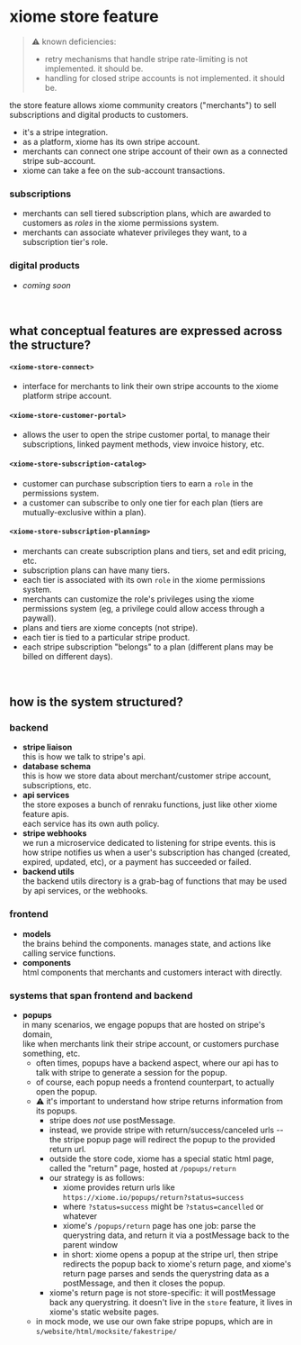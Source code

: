 
xiome store feature
===================

> ⚠️ known deficiencies:
> - retry mechanisms that handle stripe rate-limiting is not implemented. it should be.
> - handling for closed stripe accounts is not implemented. it should be.

the store feature allows xiome community creators ("merchants") to sell subscriptions and digital products to customers.

- it's a stripe integration.
- as a platform, xiome has its own stripe account.
- merchants can connect one stripe account of their own as a connected stripe sub-account.
- xiome can take a fee on the sub-account transactions.

### subscriptions

- merchants can sell tiered subscription plans, which are awarded to customers as *roles* in the xiome permissions system.
- merchants can associate whatever privileges they want, to a subscription tier's role.

### digital products

- *coming soon*

<br/>

what conceptual features are expressed across the structure?
------------------------------------------------------------

#### `<xiome-store-connect>`
- interface for merchants to link their own stripe accounts to the xiome platform stripe account.

#### `<xiome-store-customer-portal>`
- allows the user to open the stripe customer portal, to manage their subscriptions, linked payment methods, view invoice history, etc.

#### `<xiome-store-subscription-catalog>`
- customer can purchase subscription tiers to earn a `role` in the permissions system.
- a customer can subscribe to only one tier for each plan (tiers are mutually-exclusive within a plan).

#### `<xiome-store-subscription-planning>`
- merchants can create subscription plans and tiers, set and edit pricing, etc.
- subscription plans can have many tiers.
- each tier is associated with its own `role` in the xiome permissions system.
- merchants can customize the role's privileges using the xiome permissions system (eg, a privilege could allow access through a paywall).
- plans and tiers are xiome concepts (not stripe).
- each tier is tied to a particular stripe product.
- each stripe subscription "belongs" to a plan (different plans may be billed on different days).

<br/>

how is the system structured?
-----------------------------

### backend
- **stripe liaison**  
  this is how we talk to stripe's api.
- **database schema**  
  this is how we store data about merchant/customer stripe account, subscriptions, etc.
- **api services**  
  the store exposes a bunch of renraku functions, just like other xiome feature apis.  
  each service has its own auth policy.  
- **stripe webhooks**  
  we run a microservice dedicated to listening for stripe events. this is how stripe notifies us when a user's subscription has changed (created, expired, updated, etc), or a payment has succeeded or failed.
- **backend utils**  
  the backend utils directory is a grab-bag of functions that may be used by api services, or the webhooks.

### frontend
- **models**  
  the brains behind the components. manages state, and actions like calling service functions.
- **components**  
  html components that merchants and customers interact with directly.

### systems that span frontend and backend
- **popups**  
  in many scenarios, we engage popups that are hosted on stripe's domain,  
  like when merchants link their stripe account, or customers purchase something, etc.  
  - often times, popups have a backend aspect, where our api has to talk with stripe to generate a session for the popup.
  - of course, each popup needs a frontend counterpart, to actually open the popup.
  - ⚠️ it's important to understand how stripe returns information from its popups.
    - stripe does *not* use postMessage.
    - instead, we provide stripe with return/success/canceled urls -- the stripe popup page will redirect the popup to the provided return url.
    - outside the store code, xiome has a special static html page, called the "return" page, hosted at `/popups/return`
    - our strategy is as follows:
      - xiome provides return urls like `https://xiome.io/popups/return?status=success`
      - where `?status=success` might be `?status=cancelled` or whatever
      - xiome's `/popups/return` page has one job: parse the querystring data, and return it via a postMessage back to the parent window
      - in short: xiome opens a popup at the stripe url, then stripe redirects the popup back to xiome's return page, and xiome's return page parses and sends the querystring data as a postMessage, and then it closes the popup.
    - xiome's return page is not store-specific: it will postMessage back any querystring. it doesn't live in the `store` feature, it lives in xiome's static website pages.
  - in mock mode, we use our own fake stripe popups, which are in `s/website/html/mocksite/fakestripe/`
